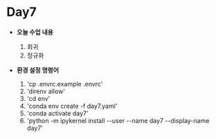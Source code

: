 # Day7

- **오늘 수업 내용**
    1. 회귀
    2. 정규화

- **환경 설정 명령어**
    1. 'cp .envrc.example .envrc'
    2. 'direnv allow'
    3. 'cd env'
    4. 'conda env create -f day7.yaml'
    3. 'conda activate day7'
    4. 'python -m ipykernel install --user --name day7 --display-name day7'
